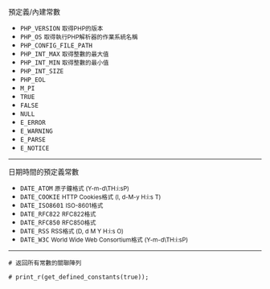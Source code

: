 預定義/內建常數
* `PHP_VERSION` <small>取得PHP的版本</small>
* `PHP_OS` <small>取得執行PHP解析器的作業系統名稱</small>
* `PHP_CONFIG_FILE_PATH`
* `PHP_INT_MAX` <small>取得整數的最大值</small>
* `PHP_INT_MIN` <small>取得整數的最小值</small>
* `PHP_INT_SIZE`
* `PHP_EOL`
* `M_PI`
* `TRUE`
* `FALSE`
* `NULL`
* `E_ERROR`
* `E_WARNING`
* `E_PARSE`
* `E_NOTICE`

---

 日期時間的預定義常數
- `DATE_ATOM` <small>原子鐘格式 (Y-m-d\TH:i:sP)</small>
- `DATE_COOKIE` <small>HTTP Cookies格式 (l, d-M-y H:i:s T)</small>
- `DATE_ISO8601` <small>ISO-8601格式</small>
- `DATE_RFC822` <small>RFC822格式</small>
- `DATE_RFC850` <small>RFC850格式</small>
- `DATE_RSS` <small>RSS格式 (D, d M Y H:i:s O)</small>
- `DATE_W3C` <small>World Wide Web Consortium格式 (Y-m-d\TH:i:sP)</small>

---

```
# 返回所有常數的關聯陣列

# print_r(get_defined_constants(true));
```